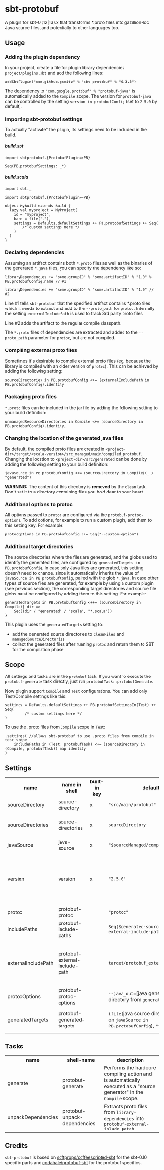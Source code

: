 # sbt-protobuf
A plugin for sbt-0.(12|13).x that transforms *.proto files into gazillion-loc Java source files, and potentially to other languages too.

## Usage

### Adding the plugin dependency
In your project, create a file for plugin library dependencies `project/plugins.sbt` and add the following lines:

    addSbtPlugin("com.github.gseitz" % "sbt-protobuf" % "0.3.3")

The dependency to `"com.google.protobuf" % "protobuf-java"` is automatically added to the `Compile` scope.
The version for `protobuf-java` can be controlled by the setting `version in protobufConfig` (set to `2.5.0` by default).

### Importing sbt-protobuf settings
To actually "activate" the plugin, its settings need to be included in the build.

##### build.sbt

    import sbtprotobuf.{ProtobufPlugin=>PB}

    Seq(PB.protobufSettings: _*)

##### build.scala
    import sbt._

    import sbtprotobuf.{ProtobufPlugin=>PB}

    object MyBuild extends Build {
      lazy val myproject = MyProject(
        id = "myproject",
        base = file("."),
        settings = Defaults.defaultSettings ++ PB.protobufSettings ++ Seq(
            /* custom settings here */
        )
      )
    }


### Declaring dependencies
Assuming an artifact contains both `*.proto` files as well as the binaries of the generated `*.java` files, you can specify the dependency like so:

    libraryDependencies += "some.groupID" % "some.artifactID" % "1.0" % PB.protobufConfig.name // #1

    libraryDependencies += "some.groupID" % "some.artifactID" % "1.0" // #2

Line #1 tells `sbt-protobuf` that the specified artifact contains *.proto files which it needs to extract and add to the `--proto_path` for `protoc`.
Internally the setting `externalIncludePath` is used to track 3rd party proto files.

Line #2 adds the artifact to the regular compile classpath.

The `*.proto` files of dependencies are extracted and added to the `--proto_path` parameter for `protoc`, but are not compiled.

### Compiling external proto files
Sometimes it's desirable to compile external proto files (eg. because the library is compiled with an older version of `protoc`).
This can be achieved by adding the following setting:
 
    sourceDirectories in PB.protobufConfig <+= (externalIncludePath in PB.protobufConfig).identity
    

### Packaging proto files
`*.proto` files can be included in the jar file by adding the following setting to your build definition:

    unmanagedResourceDirectories in Compile <+= (sourceDirectory in PB.protobufConfig).identity,

### Changing the location of the generated java files
By default, the compiled proto files are created in `<project-dir>/target/<scala-version>/src_managed/main/compiled_protobuf`. Changing the location to `<project-dir>/src/generated` can be done by adding the following setting to your build definition:

    javaSource in PB.protobufConfig <<= (sourceDirectory in Compile)(_ / "generated")

**WARNING:** The content of this directory is **removed** by the `clean` task. Don't set it to a directory containing files you hold dear to your heart.

### Additional options to protoc
All options passed to `protoc` are configured via the `protobuf-protoc-options`. To add options, for example to run a custom plugin, add them to this setting key. For example:

    protocOptions in PB.protobufConfig :+= Seq("--custom-option")
    
### Additional target directories
The source directories where the files are generated, and the globs used to identify the generated files, are configured by `generatedTargets in PB.protobufConfig`.
In case only Java files are generated, this setting doesn't need to change, since it automatically inherits the value of `javaSource in PB.protobufConfig`, paired with the glob `*.java`.
In case other types of source files are generated, for example by using a custom plugin (see previous section), the corresponding target directories and source file globs must be configured by adding them to this setting. For example:

    generatedTargets in PB.protobufConfig <++= (sourceDirectory in Compile){ dir =>
        Seq((dir / "generated" / "scala", "*.scala"))
    }
    
This plugin uses the `generatedTargets` setting to:
- add the generated source directories to `cleanFiles` and `managedSourceDirectories`
- collect the generated files after running `protoc` and return them to SBT for the compilation phase

## Scope
All settings and tasks are in the `protobuf` task. If you want to execute the `protobuf-generate` task directly, just run `protobufTask::protobufGenerate`.

Now plugin support `Compile` and `Test` configurations. You can add only Test/Compile settings like this:

    settings = Defaults.defaultSettings ++ PB.protobufSettingsIn(Test) ++ Seq(
             /* custom settings here */
    )

To use the .proto files from `Compile` scope in `Test`:

    .settings( //allows sbt-protobuf to use .proto files from compile in test scope
        includePaths in (Test, protobufTask) <+= (sourceDirectory in (Compile, protobufTask)) map identity
    )


## Settings

<table>
<tr><th>name</th><th>name in shell</th><th>built-in key</th><th>default</th><th>description</th></tr>
<tr>
    <td>sourceDirectory</td>
    <td>source-directory</td>
    <td>x</td>
    <td><code>"src/main/protobuf"</code></td>
    <td>Path containing *.proto files.</td>
</tr>
<tr>
    <td>sourceDirectories</td>
    <td>source-directories</td>
    <td>x</td>
    <td><code>sourceDirectory</code></td>
    <td>This setting is used to collect all directories containing *.proto files to compile<td>
</tr>
<tr>
    <td>javaSource</td>
    <td>java-source</td>
    <td>x</td>
    <td><code>"$sourceManaged/compiled_protobuf"</code></td>
    <td>Path for the generated *.java files.</td>
</tr>
<tr>
    <td>version</td>
    <td>version</td>
    <td>x</td>
    <td><code>"2.5.0"</code></td>
    <td>Which version of the protobuf library should be used. A dependency to <code>"com.google.protobuf" % "protobuf-java" % "$version"</code> is automatically added to <code>libraryDependencies</td>
</tr>
<tr>
    <td>protoc</td>
    <td>protobuf-protoc</td>
    <td></td>
    <td><code>"protoc"</code></td><td>The path to the 'protoc' executable.</td>
</tr>
<tr>
    <td>includePaths</td>
    <td>protobuf-include-paths</td>
    <td></td>
    <td><code>Seq($generated-source, protobuf-external-include-path)</code></td><td>The path for additional *.proto files.</td>
</tr>
<tr>
    <td>externalIncludePath</td>
    <td>protobuf-external-include-path</td>
    <td></td>
    <td><code>target/protobuf_external</code></td><td>The path to which <code>protobuf:library-dependencies</code> are extracted and which is used as <code>protobuf:protobuf-include-path</code> for <code>protoc</code></td>
</tr>
<tr>
    <td>protocOptions</td>
    <td>protobuf-protoc-options</td>
    <td></td>
    <td><code>--java_out=</code>[java generated source directory from <code>generatedTargets</code>]</td>
    <td>the list of options passed to the <code>protoc</code> binary</td>
</tr>
<tr>
    <td>generatedTargets</td>
    <td>protobuf-generated-targets</td>
    <td></td>
    <td><code>(file(</code>java source directory based on <code>javaSource in PB.protobufConfig</code>), <code>"*.java")</code></td>
    <td>the list of target directories and source file globs for the generated files</td>
</tr>
</table>

## Tasks

<table>
<tr><th>name</th><th>shell-name</th><th>description</th></tr>
<tr><td>generate</td><td>protobuf-generate</td><td>Performs the hardcore compiling action and is automatically executed as a "source generator" in the <code>Compile</code> scope.</td></tr>
<tr><td>unpackDependencies</td><td>protobuf-unpack-dependencies</td><td>Extracts proto files from <code>library-dependencies</code> into <code>protobuf-external-inlude-patch</code></td></tr>
</table>

## Credits
`sbt-protobuf` is based on [softprops/coffeescripted-sbt](https://github.com/softprops/coffeescripted-sbt) for the sbt-0.10 specific parts and [codahale/protobuf-sbt](https://github.com/codahale/protobuf-sbt) for the protobuf specifics.
